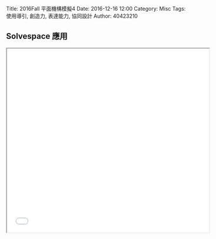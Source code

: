 Title: 2016Fall 平面機構模擬4
Date: 2016-12-16 12:00
Category: Misc
Tags: 使用導引, 創造力, 表達能力, 協同設計
Author: 40423210

## Solvespace 應用



<iframe src="./../data/W14.html" width="550"  height="500"/></iframe>


 

